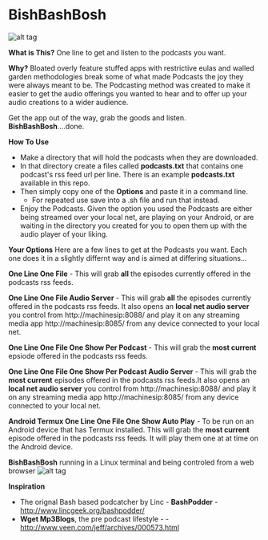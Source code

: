 # BishBashBosh

![alt tag](https://github.com/tomhiggins/BishBashBosh/raw/master/bishbashbosh.jpg)

**What is This?**
One line to get and listen to the podcasts you want. 

**Why?**
Bloated overly feature stuffed apps with restrictive eulas and walled garden methodologies break some of what made Podcasts the joy they were always meant to be. The Podcasting method was created to make it easier to get the audio offerings you wanted to hear and to offer up your audio creations to a wider audience. 

Get the app out of the way, grab the goods and listen. **BishBashBosh**....done. 

**How To Use**
- Make a directory that will hold the podcasts when they are downloaded. 
- In that directory create a files called **podcasts.txt** that contains one podcast's rss feed url per line.  There is an example **podcasts.txt** available in this repo.  
- Then simply copy  one of the **Options** and paste it in a command line.
  - For repeated use save into a .sh file and run that instead. 
- Enjoy the Podcasts. Given the option you used the Podcasts are either being streamed over your local net, are playing on your Android, or are waiting in the directory you created for you to open them up with the audio player of your liking. 


**Your Options**
Here are a few lines to get at the Podcasts you want. Each one does it in a slightly differnt way and is aimed at differing situations...

**One Line One File** - This will grab **all** the episodes currently offered in the podcasts rss feeds. 

**One Line One File Audio Server** - This will grab **all** the episodes currently offered in the podcasts rss feeds. It also opens an **local net audio server**  you control from http://machinesip:8088/ and play it on any streaming media app http://machinesip:8085/ from any device connected to your local net. 

**One Line One File One Show Per Podcast** - This will grab the **most current** epsiode offered in the podcasts rss feeds. 

**One Line One File One Show Per Podcast Audio Server** - This will grab the **most current** episodes offered in the podcasts rss feeds.It also opens an **local net audio server**  you control from http://machinesip:8088/ and play it on any streaming media app http://machinesip:8085/ from any device connected to your local net. 

**Android Termux One Line One File One Show Auto Play**  -  To be run on an Android device that has Termux installed. This will grab the **most current** episode offered in the podcasts rss feeds. It will play them one at at time on the Android device.  


**BishBashBosh** running in a Linux terminal and being controled from a web browser
![alt tag](https://github.com/tomhiggins/BishBashBosh/raw/master/bishbashboshss.jpg)

**Inspiration**
- The orignal Bash based podcatcher by Linc - **BashPodder** - http://www.lincgeek.org/bashpodder/
- **Wget Mp3Blogs**, the pre podcast lifestyle -   - http://www.veen.com/jeff/archives/000573.html
